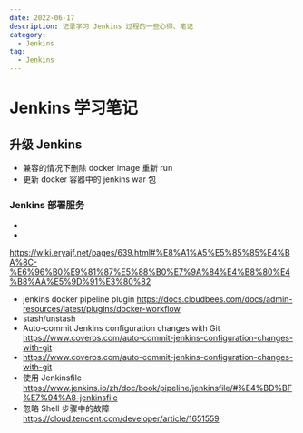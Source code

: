 ```yaml
---
date: 2022-06-17
description: 记录学习 Jenkins 过程的一些心得、笔记
category:
  - Jenkins
tag:
  - Jenkins
---
```


# Jenkins 学习笔记

<!-- ## TODO

- [ ] 构建 docker 镜像并推送到仓库
- [ ] 集成 k8s
- [ ] Jenkins 升级 https://mirrors.jenkins.io/war
- [ ] Others
- [ ] https://www.mafeifan.com/DevOps/Jenkins/Jenkins2-%E5%AD%A6%E4%B9%A0%E7%B3%BB%E5%88%9727----pipeline-%E4%B8%AD-Docker-%E6%93%8D%E4%BD%9C.html
- [ ] https://docs.cloudbees.com/docs/admin-resources/latest/plugins/docker-workflow
- [ ] https://www.jenkins.io/zh/doc/book/pipeline/docker/ -->


## 升级 Jenkins

- 兼容的情况下删除 docker image 重新 run
- 更新 docker 容器中的 jenkins war 包

### Jenkins 部署服务

- [](https://blog.csdn.net/qq_22648091/article/details/116424237)
- [](https://www.mafeifan.com/DevOps/Jenkins/Jenkins2-%E5%AD%A6%E4%B9%A0%E7%B3%BB%E5%88%9727----pipeline-%E4%B8%AD-Docker-%E6%93%8D%E4%BD%9C.html)

<https://wiki.eryajf.net/pages/639.html#%E8%A1%A5%E5%85%85%E4%BA%8C-%E6%96%B0%E9%81%87%E5%88%B0%E7%9A%84%E4%B8%80%E4%B8%AA%E5%9D%91%E3%80%82>

- jenkins docker pipeline plugin <https://docs.cloudbees.com/docs/admin-resources/latest/plugins/docker-workflow>
- stash/unstash
- Auto-commit Jenkins configuration changes with Git <https://www.coveros.com/auto-commit-jenkins-configuration-changes-with-git>
- <https://www.coveros.com/auto-commit-jenkins-configuration-changes-with-git>
- 使用 Jenkinsfile <https://www.jenkins.io/zh/doc/book/pipeline/jenkinsfile/#%E4%BD%BF%E7%94%A8-jenkinsfile>
- 忽略 Shell 步骤中的故障 <https://cloud.tencent.com/developer/article/1651559>
